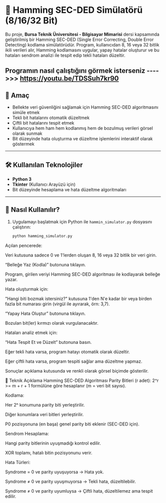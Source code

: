 # 🧠 Hamming SEC-DED Simülatörü (8/16/32 Bit)

Bu proje, **Bursa Teknik Üniversitesi - Bilgisayar Mimarisi** dersi kapsamında geliştirilmiş bir Hamming SEC-DED (Single Error Correcting, Double Error Detecting) kodlama simülatörüdür. Program, kullanıcıdan 8, 16 veya 32 bitlik ikili verileri alır, Hamming kodlamasını uygular, yapay hatalar oluşturur ve bu hataları sendrom analizi ile tespit edip tekli hataları düzeltir.

## Programın nasıl çalıştığını görmek isterseniz ---->>>  https://youtu.be/TDSSuh7kr90

## 🎯 Amaç

- Bellekte veri güvenliğini sağlamak için Hamming SEC-DED algoritmasını simüle etmek
- Tekli bit hatalarını otomatik düzeltmek
- Çiftli bit hatalarını tespit etmek
- Kullanıcıya hem ham hem kodlanmış hem de bozulmuş verileri görsel olarak sunmak
- Bit düzeyinde hata oluşturma ve düzeltme işlemlerini interaktif olarak göstermek

---

## 🛠️ Kullanılan Teknolojiler

- **Python 3**
- **Tkinter** (Kullanıcı Arayüzü için)
- Bit düzeyinde hesaplama ve hata düzeltme algoritmaları

---

## 🚀 Nasıl Kullanılır?

1. Uygulamayı başlatmak için Python ile `hammin_simulator.py` dosyasını çalıştırın:
   ```bash
   python hamming_simulator.py
Açılan pencerede:

Veri kutusuna sadece 0 ve 1'lerden oluşan 8, 16 veya 32 bitlik bir veri girin.

“Belleğe Yaz (Kodla)” butonuna tıklayın.

Program, girilen veriyi Hamming SEC-DED algoritması ile kodlayarak belleğe yazar.

Hata oluşturmak için:

"Hangi biti bozmak istersiniz?" kutusuna 1'den N'e kadar bir veya birden fazla bit numarası girin (virgül ile ayırarak, örn: 3,7).

“Yapay Hata Oluştur” butonuna tıklayın.

Bozulan bit(ler) kırmızı olarak vurgulanacaktır.

Hataları analiz etmek için:

“Hata Tespit Et ve Düzelt” butonuna basın.

Eğer tekli hata varsa, program hatayı otomatik olarak düzeltir.

Eğer çiftli hata varsa, program tespiti sağlar ama düzeltme yapmaz.

Sonuçlar açıklama kutusunda ve renkli olarak görsel biçimde gösterilir.

🧮 Teknik Açıklama
Hamming SEC-DED Algoritması
Parity Bitleri (r adet): 2^r >= m + r + 1 formülüne göre hesaplanır (m = veri bit sayısı).

Kodlama:

Her 2ⁿ konumuna parity biti yerleştirilir.

Diğer konumlara veri bitleri yerleştirilir.

P0 pozisyonuna (en başa) genel parity biti eklenir (SEC-DED için).

Sendrom Hesaplama:

Hangi parity bitlerinin uyuşmadığı kontrol edilir.

XOR toplamı, hatalı bitin pozisyonunu verir.

Hata Türleri:

Syndrome = 0 ve parity uyuşuyorsa → Hata yok.

Syndrome ≠ 0 ve parity uyuşmuyorsa → Tekli hata, düzeltilebilir.

Syndrome ≠ 0 ve parity uyumluysa → Çiftli hata, düzeltilemez ama tespit edilir.

